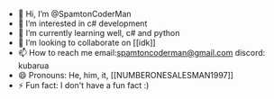 - 👋 Hi, I’m @SpamtonCoderMan
- 👀 I’m interested in c# development
- 🌱 I’m currently learning well, c# and python
- 💞️ I’m looking to collaborate on [[idk]]
- 📫 How to reach me email:spamtoncoderman@gmail.com discord: kubarua
- 😄 Pronouns: He, him, it, [[NUMBERONESALESMAN1997]]
- ⚡ Fun fact: I don't have a fun fact :)

<!---
SpamtonCoderMan/SpamtonCoderMan is a ✨ special ✨ repository because its `README.md` (this file) appears on your GitHub profile.
You can click the Preview link to take a look at your changes.
--->
